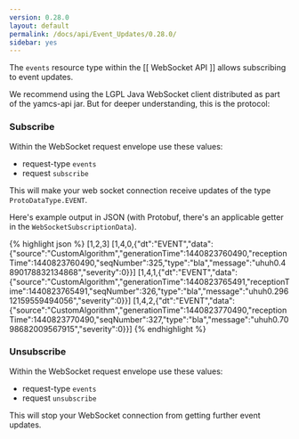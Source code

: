 ```yaml
---
version: 0.28.0
layout: default
permalink: /docs/api/Event_Updates/0.28.0/
sidebar: yes
---
```


The `events` resource type within the [[ WebSocket API ]] allows subscribing to event updates.

We recommend using the LGPL Java WebSocket client distributed as part of the yamcs-api jar. But for deeper understanding, this is the protocol:

### Subscribe
Within the WebSocket request envelope use these values:
* request-type `events`
* request `subscribe`

This will make your web socket connection receive updates of the type `ProtoDataType.EVENT`.

Here's example output in JSON (with Protobuf, there's an applicable getter in the `WebSocketSubscriptionData`).

{% highlight json %}
[1,2,3]
[1,4,0,{"dt":"EVENT","data":{"source":"CustomAlgorithm","generationTime":1440823760490,"receptionTime":1440823760490,"seqNumber":325,"type":"bla","message":"uhuh0.4890178832134868","severity":0}}]
[1,4,1,{"dt":"EVENT","data":{"source":"CustomAlgorithm","generationTime":1440823765491,"receptionTime":1440823765491,"seqNumber":326,"type":"bla","message":"uhuh0.29612159559494056","severity":0}}]
[1,4,2,{"dt":"EVENT","data":{"source":"CustomAlgorithm","generationTime":1440823770490,"receptionTime":1440823770490,"seqNumber":327,"type":"bla","message":"uhuh0.7098682009567915","severity":0}}]
{% endhighlight %}

### Unsubscribe
Within the WebSocket request envelope use these values:
* request-type `events`
* request `unsubscribe`

This will stop your WebSocket connection from getting further event updates.
